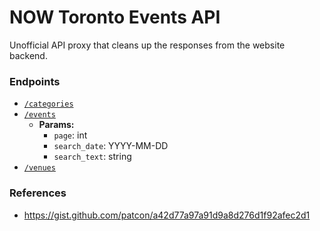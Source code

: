 # NOW Toronto Events API

Unofficial API proxy that cleans up the responses from the website
backend.

### Endpoints

* [`/categories`](https://now-toronto-events-api.herokuapp.com/categories)
* [`/events`](https://now-toronto-events-api.herokuapp.com/events)
  * **Params:**
    * `page`: int
    * `search_date`: YYYY-MM-DD
    * `search_text`: string
* [`/venues`](https://now-toronto-events-api.herokuapp.com/venues)

### References

* https://gist.github.com/patcon/a42d77a97a91d9a8d276d1f92afec2d1
